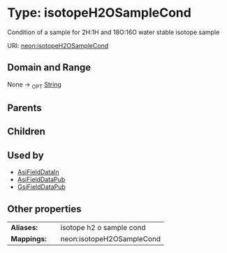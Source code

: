 
# Type: isotopeH2OSampleCond


Condition of a sample for 2H:1H and 18O:16O water stable isotope sample

URI: [neon:isotopeH2OSampleCond](https://data.neonscience.org/isotopeH2OSampleCond)


## Domain and Range

None ->  <sub>OPT</sub> [String](types/String.md)

## Parents


## Children


## Used by

 * [AsiFieldDataIn](AsiFieldDataIn.md)
 * [AsiFieldDataPub](AsiFieldDataPub.md)
 * [GsiFieldDataPub](GsiFieldDataPub.md)

## Other properties

|  |  |  |
| --- | --- | --- |
| **Aliases:** | | isotope h2 o sample cond |
| **Mappings:** | | neon:isotopeH2OSampleCond |

